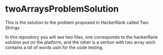 # twoArraysProblemSolution

This is the solution to the problem proposed in HackerRank called Two Strings

In this repository you will see two files, one corresponds to the hackerRank solution put on the platform, 
and the other is a vertion with two array wich contains a lot of words usin for the code testing.

